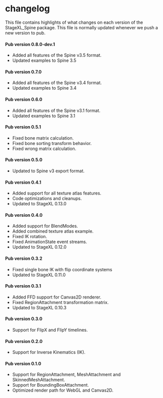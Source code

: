 # changelog

This file contains highlights of what changes on each version of the StageXL_Spine
package. This file is normally updated whenever we push a new version to pub.

#### Pub version 0.8.0-dev.1
  * Added all features of the Spine v3.5 format.
  * Updated examples to Spine 3.5
  
#### Pub version 0.7.0 
  * Added all features of the Spine v3.4 format.
  * Updated examples to Spine 3.4
  
#### Pub version 0.6.0
  * Added all features of the Spine v3.1 format.
  * Updated examples to Spine 3.1
  
#### Pub version 0.5.1
  * Fixed bone matrix calculation.
  * Fixed bone sorting transform behavior.
  * Fixed wrong matrix calculation.

#### Pub version 0.5.0
  * Updated to Spine v3 export format.

#### Pub version 0.4.1
  * Added support for all texture atlas features.
  * Code optimizations and cleanups.
  * Updated to StageXL 0.13.0

#### Pub version 0.4.0
  * Added support for BlendModes.
  * Added combined texture atlas example.
  * Fixed IK rotation.
  * Fixed AnimationState event streams.
  * Updated to StageXL 0.12.0

#### Pub version 0.3.2
  * Fixed single bone IK with flip coordinate systems
  * Updated to StageXL 0.11.0
  
#### Pub version 0.3.1
  * Added FFD support for Canvas2D renderer.
  * Fixed RegionAttachment transformation matrix.
  * Updated to StageXL 0.10.3

#### Pub version 0.3.0
  * Support for FlipX and FlipY timelines.

#### Pub version 0.2.0
  * Support for Inverse Kinematics (IK).

#### Pub version 0.1.0
  * Support for RegionAttachment, MeshAttachment and SkinnedMeshAttachment.
  * Support for BoundingBoxAttachment.
  * Optimized render path for WebGL and Canvas2D.

